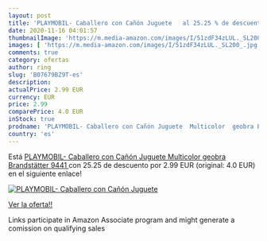 ```yaml
---
layout: post
title: 'PLAYMOBIL- Caballero con Cañón Juguete   al 25.25 % de descuento'
date: 2020-11-16 04:01:57
thumbnailImage: 'https://m.media-amazon.com/images/I/51zdF34zLUL._SL200_.jpg'
images: [ 'https://m.media-amazon.com/images/I/51zdF34zLUL._SL200_.jpg' ]
comments: true
category: ofertas
author: ring
slug: 'B07679BZ9T-es'
description:
actualPrice: 2.99 EUR
currency: EUR
price: 2.99
comparePrice: 4.0 EUR
inStock: true
prodname: 'PLAYMOBIL- Caballero con Cañón Juguete  Multicolor  geobra Brandstätter 9441 '
country: 'es'
---
```


Está [PLAYMOBIL- Caballero con Cañón Juguete  Multicolor  geobra Brandstätter 9441 ](https://www.amazon.es/dp/B07679BZ9T/?tag=tolees-21) con 25.25 de descuento por 2.99 EUR (original: 4.0 EUR) en el siguiente enlace!

[![PLAYMOBIL- Caballero con Cañón Juguete  ](https://m.media-amazon.com/images/I/51zdF34zLUL._SL200_.jpg)](https://www.amazon.es/dp/B07679BZ9T/?tag=tolees-21)

[Ver la oferta!!](https://www.amazon.es/dp/B07679BZ9T/?tag=tolees-21)

Links participate in Amazon Associate program and might generate a comission on qualifying sales


